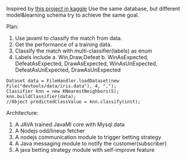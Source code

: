 Inspired by [this project in kaggle](https://www.kaggle.com/airback/d/hugomathien/soccer/match-outcome-prediction-in-football)
Use the same database, but different model&learning schema try to achieve the same goal.

Plan:

1. Use javaml to classify the match from data.
2. Get the performance of a training data.
3. Classify the match with multi-classifier(labels) as enum
4. Labels include 
  a. Win,Draw,Defeat
  b. WinAsExpected, DefeatAsExpected, DrawAsExpected, WinAsUnExpected, DefeatAsUnExpected, DrawAsUnExpected

````
Dataset data = FileHandler.loadDataset(new File("devtools/data/iris.data"), 4, ",");
Classifier knn = new KNearestNeighbors(5);
knn.buildClassifier(data);
//Object predictedClassValue = knn.classify(inst);
````
Architecture:

1. A JAVA trained JavaMl core with Mysql data
2. A Nodejs odd/lineup fetcher
3. A nodejs communication module to trigger betting strategy
4. A Java messaging module to notify the customer(subscriber)
5. A java betting strategy module with self-improve feature